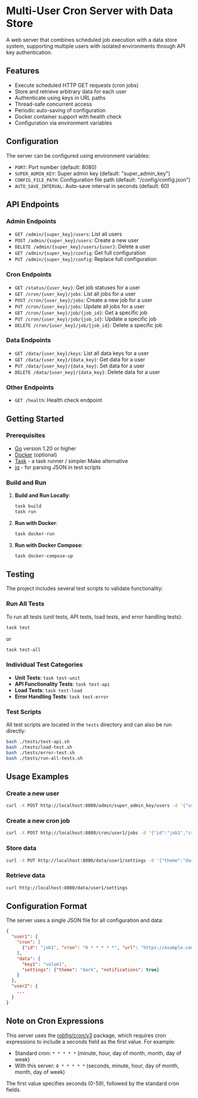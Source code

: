 # Multi-User Cron Server with Data Store

A web server that combines scheduled job execution with a data store system, supporting multiple users with isolated environments through API key authentication.

## Features

- Execute scheduled HTTP GET requests (cron jobs)
- Store and retrieve arbitrary data for each user
- Authenticate using keys in URL paths
- Thread-safe concurrent access
- Periodic auto-saving of configuration
- Docker container support with health check
- Configuration via environment variables

## Configuration

The server can be configured using environment variables:

- `PORT`: Port number (default: 8080)
- `SUPER_ADMIN_KEY`: Super admin key (default: "super_admin_key")
- `CONFIG_FILE_PATH`: Configuration file path (default: "/config/config.json")
- `AUTO_SAVE_INTERVAL`: Auto-save interval in seconds (default: 60)

## API Endpoints

### Admin Endpoints

- `GET /admin/{super_key}/users`: List all users
- `POST /admin/{super_key}/users`: Create a new user
- `DELETE /admin/{super_key}/users/{user}`: Delete a user
- `GET /admin/{super_key}/config`: Get full configuration
- `PUT /admin/{super_key}/config`: Replace full configuration

### Cron Endpoints

- `GET /status/{user_key}`: Get job statuses for a user
- `GET /cron/{user_key}/jobs`: List all jobs for a user
- `POST /cron/{user_key}/jobs`: Create a new job for a user
- `PUT /cron/{user_key}/jobs`: Update all jobs for a user
- `GET /cron/{user_key}/job/{job_id}`: Get a specific job
- `PUT /cron/{user_key}/job/{job_id}`: Update a specific job
- `DELETE /cron/{user_key}/job/{job_id}`: Delete a specific job

### Data Endpoints

- `GET /data/{user_key}/keys`: List all data keys for a user
- `GET /data/{user_key}/{data_key}`: Get data for a user
- `PUT /data/{user_key}/{data_key}`: Set data for a user
- `DELETE /data/{user_key}/{data_key}`: Delete data for a user

### Other Endpoints

- `GET /health`: Health check endpoint

## Getting Started

### Prerequisites

- [Go](https://golang.org/dl/) version 1.20 or higher
- [Docker](https://www.docker.com/products/docker-desktop) (optional)
- [Task](https://taskfile.dev/#/installation) - a task runner / simpler Make alternative
- [jq](https://stedolan.github.io/jq/download/) - for parsing JSON in test scripts

### Build and Run

1. **Build and Run Locally**:
   ```bash
   task build
   task run
   ```

2. **Run with Docker**:
   ```bash
   task docker-run
   ```
   
3. **Run with Docker Compose**:
   ```bash
   task docker-compose-up
   ```

## Testing

The project includes several test scripts to validate functionality:

### Run All Tests

To run all tests (unit tests, API tests, load tests, and error handling tests):

```bash
task test
```

or

```bash
task test-all
```

### Individual Test Categories

- **Unit Tests**: `task test-unit`
- **API Functionality Tests**: `task test-api`
- **Load Tests**: `task test-load`
- **Error Handling Tests**: `task test-error`

### Test Scripts

All test scripts are located in the `tests` directory and can also be run directly:

```bash
bash ./tests/test-api.sh
bash ./tests/load-test.sh
bash ./tests/error-test.sh
bash ./tests/run-all-tests.sh
```

## Usage Examples

### Create a new user
```bash
curl -X POST http://localhost:8080/admin/super_admin_key/users -d '{"user":"user1"}'
```

### Create a new cron job
```bash
curl -X POST http://localhost:8080/cron/user1/jobs -d '{"id":"job1","cron":"0 * * * * *","url":"https://example.com","active":true}'
```

### Store data
```bash
curl -X PUT http://localhost:8080/data/user1/settings -d '{"theme":"dark","notifications":true}'
```

### Retrieve data
```bash
curl http://localhost:8080/data/user1/settings
```

## Configuration Format

The server uses a single JSON file for all configuration and data:

```json
{
  "user1": {
    "cron": [
      {"id": "job1", "cron": "0 * * * * *", "url": "https://example.com", "active": true}
    ],
    "data": {
      "key1": "value1",
      "settings": {"theme": "dark", "notifications": true}
    }
  },
  "user2": {
    ...
  }
}
```

## Note on Cron Expressions

This server uses the [robfig/cron/v3](https://github.com/robfig/cron) package, which requires cron expressions to include a seconds field as the first value. For example:

- Standard cron: `* * * * *` (minute, hour, day of month, month, day of week)
- With this server: `0 * * * * *` (seconds, minute, hour, day of month, month, day of week)

The first value specifies seconds (0-59), followed by the standard cron fields.
